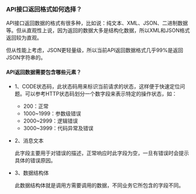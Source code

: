 ### API接口返回格式如何选择？
API接口返回数据的格式有很多种，比如说：纯文本、XML、JSON、二进制数据等。但从直观性上说，因为返回的数据大多是结构化数据，所以XML和JSON格式返回较为直观。

但从性能上考虑，JSON更轻量级，所以当前API返回数据格式几乎99%是返回JSON字符串的。

#### API返回数据需要包含哪些元素？
- 1、CODE状态码，此状态码用来标识当前请求的状态，这样便于快速定位问题。可以参考HTTP状态码划分一个数字段来表示特定的操作状态，如：
     - 200：正常
     - 1000~1999：参数级错误
     - 2000~2999：逻辑错误
     - 3000~3999：代码异常及错误

- 2、消息文本

   此字段主要用于对错误的描述，正常响应时此字段为空，一旦有错误时会提示具体的错误原因。

- 3、数据结构体

   此数据结构体就是调用方需要调用的数据，不同业务它所包含的字段不同。